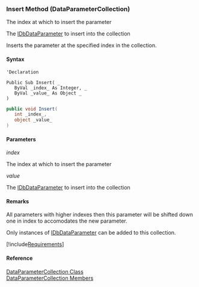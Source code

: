 ﻿### Insert Method (DataParameterCollection)

The index at which to insert the parameter

The [IDbDataParameter](ms-help://MS.NETFrameworkSDKv1.1/cpref/html/frlrfSystemDataIDbDataParameterClassTopic.htm) to insert into the collection

Inserts the parameter at the specified index in the collection.

#### Syntax

```vbnet
'Declaration

Public Sub Insert( _
   ByVal _index_ As Integer, _
   ByVal _value_ As Object _
) 
```

```csharp
public void Insert( 
   int _index_,
   object _value_
)
```

#### Parameters

_index_

The index at which to insert the parameter

_value_

The [IDbDataParameter](ms-help://MS.NETFrameworkSDKv1.1/cpref/html/frlrfSystemDataIDbDataParameterClassTopic.htm) to insert into the collection

#### Remarks

All parameters with higher indexes then this parameter will be shifted down one in index to accomodates the new parameter.  

Only instances of [IDbDataParameter](ms-help://MS.NETFrameworkSDKv1.1/cpref/html/frlrfSystemDataIDbDataParameterClassTopic.htm) can be added to this collection.

[!include[Requirements](../partials/requirements.md)]

#### Reference

[DataParameterCollection Class](FChoice.Common~FChoice.Common.Data.DataParameterCollection.md)  
[DataParameterCollection Members](FChoice.Common~FChoice.Common.Data.DataParameterCollection_members.md)